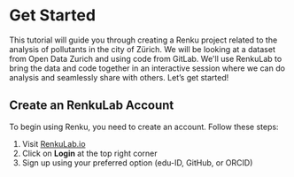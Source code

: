 # Get Started

This tutorial will guide you through creating a Renku project related to the analysis of pollutants in the city of Zürich. We will be looking at a dataset from Open Data Zurich and using code from GitLab. We'll use RenkuLab to bring the data and code together in an interactive session where we can do analysis and seamlessly share with others. Let’s get started!

## Create an RenkuLab Account

To begin using Renku, you need to create an account. Follow these steps:

1. Visit [RenkuLab.io](https://renkulab.io/)
2. Click on **Login** at the top right corner
3. Sign up using your preferred option (edu-ID, GitHub, or ORCID)
